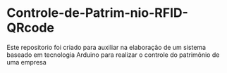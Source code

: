 # Controle-de-Patrim-nio-RFID-QRcode
Este repositorio foi criado para auxiliar na elaboração de um sistema baseado em tecnologia Arduino para realizar o controle do patrimônio de uma empresa
